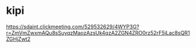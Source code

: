 # kipi
https://sdaint.clickmeeting.com/529532629/4WYP3G?r=ZmVmZwxmAQu8sSuyqzMaozAzsUk4qzA2ZGN4ZRO0rz52rF5jLac8sQR1ZGHjZwt2
